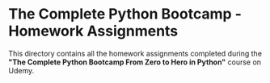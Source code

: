 # The Complete Python Bootcamp - Homework Assignments

This directory contains all the homework assignments completed during the **"The Complete Python Bootcamp From Zero to Hero in Python"** course on Udemy.
